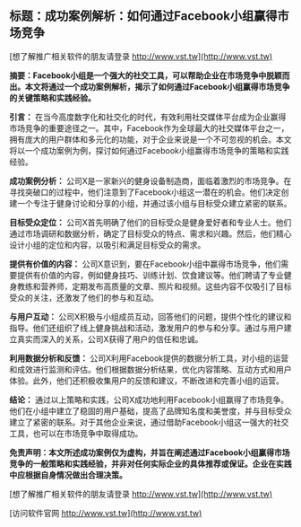 ## **标题：成功案例解析：如何通过Facebook小组赢得市场竞争**

[想了解推广相关软件的朋友请登录 http://www.vst.tw](http://www.vst.tw)

**摘要：Facebook小组是一个强大的社交工具，可以帮助企业在市场竞争中脱颖而出。本文将通过一个成功案例解析，揭示了如何通过Facebook小组赢得市场竞争的关键策略和实践经验。**

**引言：**
在当今高度数字化和社交化的时代，有效利用社交媒体平台成为企业赢得市场竞争的重要途径之一。其中，Facebook作为全球最大的社交媒体平台之一，拥有庞大的用户群体和多元化的功能，对于企业来说是一个不可忽视的机会。本文将以一个成功案例为例，探讨如何通过Facebook小组赢得市场竞争的策略和实践经验。

**成功案例分析：**
公司X是一家新兴的健身设备制造商，面临着激烈的市场竞争。在寻找突破口的过程中，他们注意到了Facebook小组这一潜在的机会。他们决定创建一个专注于健身讨论和分享的小组，并通过该小组与目标受众建立紧密的联系。

**目标受众定位：**
公司X首先明确了他们的目标受众是健身爱好者和专业人士。他们通过市场调研和数据分析，确定了目标受众的特点、需求和兴趣。然后，他们精心设计小组的定位和内容，以吸引和满足目标受众的需求。

**提供有价值的内容：**
公司X意识到，要在Facebook小组中赢得市场竞争，他们需要提供有价值的内容，例如健身技巧、训练计划、饮食建议等。他们聘请了专业健身教练和营养师，定期发布高质量的文章、照片和视频。这些内容不仅吸引了目标受众的关注，还激发了他们的参与和互动。

**与用户互动：**
公司X积极与小组成员互动，回答他们的问题，提供个性化的建议和指导。他们还组织了线上健身挑战和活动，激发用户的参与和分享。通过与用户建立真实而深入的关系，公司X获得了用户的信任和忠诚。

**利用数据分析和反馈：**
公司X利用Facebook提供的数据分析工具，对小组的运营和成效进行监测和评估。他们根据数据分析结果，优化内容策略、互动方式和用户体验。此外，他们还积极收集用户的反馈和建议，不断改进和完善小组的运营。

**结论：**
通过以上策略和实践，公司X成功地利用Facebook小组赢得了市场竞争。他们在小组中建立了稳固的用户基础，提高了品牌知名度和美誉度，并与目标受众建立了紧密的联系。对于其他企业来说，通过借助Facebook小组这一强大的社交工具，也可以在市场竞争中取得成功。

**免责声明：本文所述成功案例仅为虚构，并旨在阐述通过Facebook小组赢得市场竞争的一般策略和实践经验，并非对任何实际企业的具体推荐或保证。企业在实践中应根据自身情况做出合理决策。**

[想了解推广相关软件的朋友请登录 http://www.vst.tw](http://www.vst.tw)


[访问软件官网 http://www.vst.tw](http://www.vst.tw)
